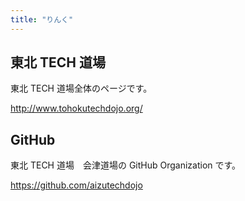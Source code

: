 ```yaml
---
title: "りんく"
---
```


## 東北 TECH 道場

東北 TECH 道場全体のページです。

http://www.tohokutechdojo.org/

## GitHub

東北 TECH 道場　会津道場の GitHub Organization です。

https://github.com/aizutechdojo
